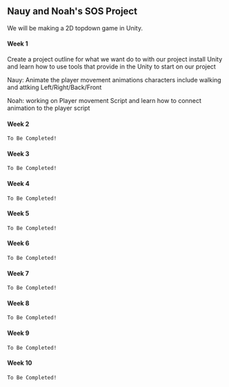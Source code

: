 Nauy and Noah's SOS Project
----

We will be making a 2D topdown game in Unity.

#### Week 1
  Create a project outline for what we want do to with our project install Unity and learn how to use tools that provide in the Unity to start on our project

  Nauy: Animate the player movement animations characters include walking and attking Left/Right/Back/Front

  Noah: working on Player movement Script and learn how to connect animation to the player script 

#### Week 2
    To Be Completed!

#### Week 3
    To Be Completed!

#### Week 4
    To Be Completed!

#### Week 5
    To Be Completed!

#### Week 6
    To Be Completed!

#### Week 7
    To Be Completed!

#### Week 8
    To Be Completed!

#### Week 9
    To Be Completed!

#### Week 10
    To Be Completed!
